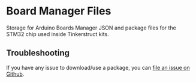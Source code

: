 # Board Manager Files
Storage for Arduino Boards Manager JSON and package files for the STM32 chip used inside Tinkerstruct kits.


## Troubleshooting

If you have any issue to download/use a package, you can [file an issue on Github](https://github.com/ellipticsystems/ArduinoBoardManager/issues/new).
